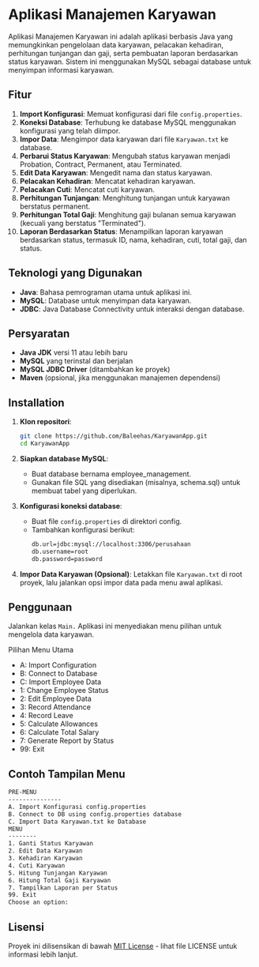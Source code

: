 # Aplikasi Manajemen Karyawan

Aplikasi Manajemen Karyawan ini adalah aplikasi berbasis Java yang memungkinkan pengelolaan data karyawan, pelacakan kehadiran, perhitungan tunjangan dan gaji, serta pembuatan laporan berdasarkan status karyawan. Sistem ini menggunakan MySQL sebagai database untuk menyimpan informasi karyawan.

## Fitur

1. **Import Konfigurasi**: Memuat konfigurasi dari file `config.properties`.
2. **Koneksi Database**: Terhubung ke database MySQL menggunakan konfigurasi yang telah diimpor.
3. **Impor Data**: Mengimpor data karyawan dari file `Karyawan.txt` ke database.
4. **Perbarui Status Karyawan**: Mengubah status karyawan menjadi Probation, Contract, Permanent, atau Terminated.
5. **Edit Data Karyawan**: Mengedit nama dan status karyawan.
6. **Pelacakan Kehadiran**: Mencatat kehadiran karyawan.
7. **Pelacakan Cuti**: Mencatat cuti karyawan.
8. **Perhitungan Tunjangan**: Menghitung tunjangan untuk karyawan berstatus permanent.
9. **Perhitungan Total Gaji**: Menghitung gaji bulanan semua karyawan (kecuali yang berstatus "Terminated").
10. **Laporan Berdasarkan Status**: Menampilkan laporan karyawan berdasarkan status, termasuk ID, nama, kehadiran, cuti, total gaji, dan status.

## Teknologi yang Digunakan

- **Java**: Bahasa pemrograman utama untuk aplikasi ini.
- **MySQL**: Database untuk menyimpan data karyawan.
- **JDBC**: Java Database Connectivity untuk interaksi dengan database.

## Persyaratan

- **Java JDK** versi 11 atau lebih baru
- **MySQL** yang terinstal dan berjalan
- **MySQL JDBC Driver** (ditambahkan ke proyek)
- **Maven** (opsional, jika menggunakan manajemen dependensi)

## Installation

1. **Klon repositori**:
   ```bash
   git clone https://github.com/Baleehas/KaryawanApp.git
   cd KaryawanApp
   ```
2. **Siapkan database MySQL**:
   - Buat database bernama employee_management.
   - Gunakan file SQL yang disediakan (misalnya, schema.sql) untuk membuat tabel yang diperlukan.
     
3. **Konfigurasi koneksi database**:
   - Buat file ``config.properties`` di direktori config.
   - Tambahkan konfigurasi berikut:
      ```bash
      db.url=jdbc:mysql://localhost:3306/perusahaan
      db.username=root
      db.password=password
      ```
4. **Impor Data Karyawan (Opsional)**:
     Letakkan file ```Karyawan.txt``` di root proyek, lalu jalankan opsi impor data pada menu awal aplikasi.

## Penggunaan
   Jalankan kelas ```Main.``` Aplikasi ini menyediakan menu pilihan untuk mengelola data karyawan.

   Pilihan Menu Utama
   - A: Import Configuration
   - B: Connect to Database
   - C: Import Employee Data
   - 1: Change Employee Status
   - 2: Edit Employee Data
   - 3: Record Attendance
   - 4: Record Leave
   - 5: Calculate Allowances
   - 6: Calculate Total Salary
   - 7: Generate Report by Status
   - 99: Exit

## Contoh Tampilan Menu
```bash
PRE-MENU
---------------
A. Import Konfigurasi config.properties
B. Connect to DB using config.properties database
C. Import Data Karyawan.txt ke Database
MENU
--------
1. Ganti Status Karyawan
2. Edit Data Karyawan
3. Kehadiran Karyawan
4. Cuti Karyawan
5. Hitung Tunjangan Karyawan
6. Hitung Total Gaji Karyawan
7. Tampilkan Laporan per Status
99. Exit
Choose an option: 
```

## Lisensi

Proyek ini dilisensikan di bawah [MIT License](LICENSE) - lihat file LICENSE untuk informasi lebih lanjut.

